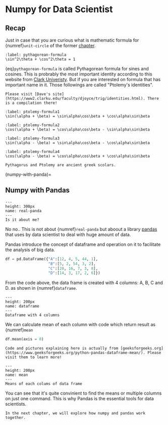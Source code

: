 # Numpy for Data Scientist

## Recap
Just in case that you are curious what is mathematic formula for {numref}`unit-circle` of the former [chapter](trying-numpy).

```{math}
:label: pythagorean-formula
\sin^2\theta + \cos^2\theta = 1
```

{eq}`pythagorean-formula` is called Pythagorean formula for sines and cosines. This is probrably the most important identity according to this website from [Clark Univeristy](https://www2.clarku.edu/faculty/djoyce/trig/identities.html). But if you are interested on formula that has important name in it. Those followings are called "Ptolemy's identities".
```{margin} More formula for Trigonometry
Please visit [Dave's site](https://www2.clarku.edu/faculty/djoyce/trig/identities.html). There is a compilation there!
```
```{math}
:label: ptolemy-formula1
\sin(\alpha + \beta) = \sin\alpha\cos\beta + \cos\alpha\sin\beta
```
```{math}
:label: ptolemy-formula2
\cos(\alpha + \beta) = \cos\alpha\cos\beta - \sin\alpha\sin\beta
```
```{math}
:label: ptolemy-formula3
\sin(\alpha - \beta) = \sin\alpha\cos\beta - \cos\alpha\sin\beta
```
```{math}
:label: ptolemy-formula4
\cos(\alpha - \beta) = \cos\alpha\cos\beta + \cos\alpha\sin\beta
```
```{tip}
Pythagorus and Ptolemy are ancient greek scolars.
```
(numpy-with-panda)=
## Numpy with Pandas
```{figure} images/real_panda.jpg
---
height: 300px
name: real-panda
---
Is it about me?
```

No no.. This is not about {numref}`real-panda` but aboout a library [pandas](https://pandas.pydata.org/) that uses by data scientist to deal with huge amount of data.

Pandas introduce the concept of dataframe and operation on it to facilitate the analysis of big data.

```python
df = pd.DataFrame({"A":[12, 4, 5, 44, 1],
                   "B":[5, 2, 54, 3, 2], 
                   "C":[20, 16, 7, 3, 8],
                   "D":[14, 3, 17, 2, 6]})
```

From the code above, the data frame is created with 4 columns: A, B, C and D. as shown in {numref}`dataframe`.

```{figure} https://media.geeksforgeeks.org/wp-content/uploads/1-551.png
---
height: 200px
name: dataframe
---
Dataframe with 4 columns
```

We can calculate mean of each column with code which return result as {numref}`mean`

```python
df.mean(axis = 0)
```
```{margin} Learn more about Pandas
Code and pictures explaining here is actually from [geeksforgeeks.org](https://www.geeksforgeeks.org/python-pandas-dataframe-mean/). Please visit them to learn more!
```
```{figure} https://media.geeksforgeeks.org/wp-content/uploads/1-561.png
---
height: 200px
name: mean
---
Means of each colums of data frame
```
You can see that it's quite convinient to find the means or multiple columns on just one command. This is why Pandas is the essential tools for data scientists.

```{note}
In the next chapter, we will explore how numpy and pandas work together.
```

